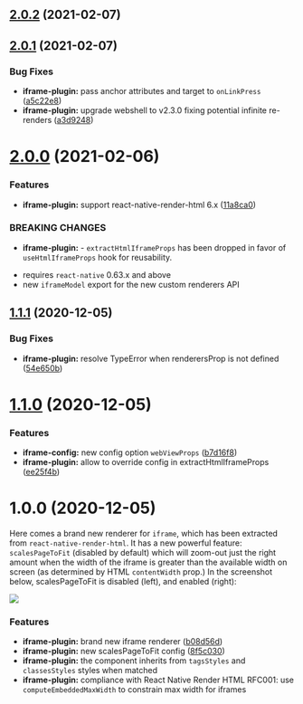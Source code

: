 ## [2.0.2](https://github.com/native-html/plugins/compare/@native-html/iframe-plugin@2.0.1...@native-html/iframe-plugin@2.0.2) (2021-02-07)

## [2.0.1](https://github.com/native-html/plugins/compare/@native-html/iframe-plugin@2.0.0...@native-html/iframe-plugin@2.0.1) (2021-02-07)


### Bug Fixes

* **iframe-plugin:** pass anchor attributes and target to `onLinkPress` ([a5c22e8](https://github.com/native-html/plugins/commit/a5c22e81f8cff0eba82c363ac453e7118a5e200d))
* **iframe-plugin:** upgrade webshell to v2.3.0 fixing potential infinite re-renders ([a3d9248](https://github.com/native-html/plugins/commit/a3d92486ecd75e30c48d18f14042ec435ca9678d))

# [2.0.0](https://github.com/native-html/plugins/compare/@native-html/iframe-plugin@1.1.1...@native-html/iframe-plugin@2.0.0) (2021-02-06)


### Features

* **iframe-plugin:** support react-native-render-html 6.x ([11a8ca0](https://github.com/native-html/plugins/commit/11a8ca04e2e864de145b9189cfb526fb345782ae))


### BREAKING CHANGES

* **iframe-plugin:** - `extractHtmlIframeProps` has been dropped in favor of
`useHtmlIframeProps` hook for reusability.
- requires `react-native` 0.63.x and above
- new `iframeModel` export for the new custom renderers API

## [1.1.1](https://github.com/native-html/plugins/compare/@native-html/iframe-plugin@1.1.0...@native-html/iframe-plugin@1.1.1) (2020-12-05)


### Bug Fixes

* **iframe-plugin:** resolve TypeError when renderersProp is not defined ([54e650b](https://github.com/native-html/plugins/commit/54e650b9046aeae12f63ed94c41d19347e97d725))

# [1.1.0](https://github.com/native-html/plugins/compare/@native-html/iframe-plugin@1.0.0...@native-html/iframe-plugin@1.1.0) (2020-12-05)


### Features

* **iframe-config:** new config option `webViewProps` ([b7d16f8](https://github.com/native-html/plugins/commit/b7d16f80d6fd110bc09889a4767e10c43fdec401))
* **iframe-plugin:** allow to override config in extractHtmlIframeProps ([ee25f4b](https://github.com/native-html/plugins/commit/ee25f4b8fa5e819d22ddcb01e0d24ae8ec8f6712))

# 1.0.0 (2020-12-05)

Here comes a brand new renderer for `iframe`, which has been extracted from
`react-native-render-html`. It has a new powerful feature: `scalesPageToFit`
(disabled by default) which will zoom-out just the right amount when the width
of the iframe is greater than the available width on screen (as determined by
HTML `contentWidth` prop.) In the screenshot below, scalesPageToFit is disabled
(left), and enabled (right):

![](https://github.com/native-html/plugins/blob/master/images/scalesPageToFit.jpg)

### Features

* **iframe-plugin:** brand new iframe renderer ([b08d56d](https://github.com/native-html/plugins/commit/b08d56d4b39914a15dffb556ab01528b24360365))
* **iframe-plugin:** new scalesPageToFit config ([8f5c030](https://github.com/native-html/plugins/commit/8f5c030e7080d2ee861cbbc7db49d214529679f6))
* **iframe-plugin:** the component inherits from `tagsStyles` and `classesStyles` styles when matched
* **iframe-plugin:** compliance with React Native Render HTML RFC001: use `computeEmbeddedMaxWidth` to constrain max width for iframes

